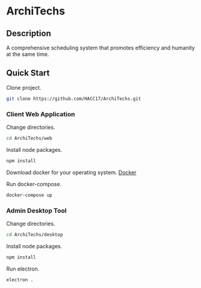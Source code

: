 # ArchiTechs

## Description

A comprehensive scheduling system that promotes efficiency and humanity at the same time.

## Quick Start

Clone project.
```bash
git clone https://github.com/HACC17/ArchiTechs.git
```

### Client Web Application

Change directories.
```bash
cd ArchiTechs/web
```

Install node packages.
```bash
npm install
```

Download docker for your operating system.
[Docker](https://www.docker.com/)

Run docker-compose.
```bash
docker-compose up
```

### Admin Desktop Tool

Change directories.
```bash
cd ArchiTechs/desktop
```

Install node packages.
```bash
npm install
```

Run electron.
```bash
electron .
```